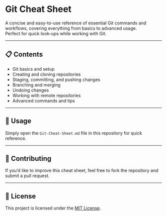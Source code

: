 # Git Cheat Sheet

A concise and easy-to-use reference of essential Git commands and workflows, covering everything from basics to advanced usage.  
Perfect for quick look-ups while working with Git.

---

## 📋 Contents
- Git basics and setup
- Creating and cloning repositories
- Staging, committing, and pushing changes
- Branching and merging
- Undoing changes
- Working with remote repositories
- Advanced commands and tips

---

## 📖 Usage
Simply open the `Git-Cheat-Sheet.md` file in this repository for quick reference.

---

## 🤝 Contributing
If you’d like to improve this cheat sheet, feel free to fork the repository and submit a pull request.

---

## 📜 License
This project is licensed under the [MIT License](LICENSE).
